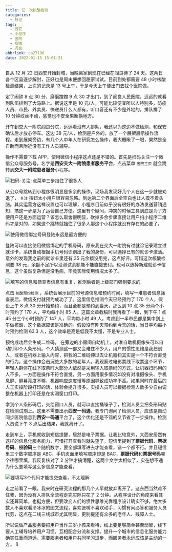 ```yaml
---
title: 记一次核酸检测
categories:
  - 日记
tags:
  - 西安
  - 小程序
  - 医院
  - 疫情
  - 阎良
abbrlink: ca27190
date: 2022-01-15 15:01:21
---
```


自从 12 月 22 日西安开始封城，当晚离家到现在已经在阎良待了 24 天。这两日各个区县逐步解封，正好也是周末便想回趟家试试。目前到处都需要 48 小时核酸检测结果，上次的记录是 13 号上午，于是今天上午便出门去找个医院做。

定了闹钟 8 点 30 分，磨磨蹭蹭 9 点 30 才出门，到了阎良人民医院，远远的就看到队伍排到了大马路上。据说这里是 10 元/人，可能比较便宜所以人特别多，防疫人员、市民、外卖员、快递员什么人都有，听口音还有不少是外地的。排队排了 10 分钟纹丝不动，感觉也不安全果断换地方。

 <!-- more -->

开车到交大一附院阎良分院，远远看没有人排队，我还以为这边不做检测，和保安确认后才放心停车。这边 38 元/人，检测是户外的，放了一个展架展示操作流程。走到展架旁边，有几个人中年人在研究怎么操作，我大概瞅了一眼，果然是全自助而且附近没有工作人员辅导。

操作不需要下载 APP，使用微信小程序这点还是不错的。首先是扫码关注一个微信公众号服务号，名字是**西安交大一附院患者服务平台**，点击菜单 `医院主页` 就会跳转到**交大一附院患者服务**小程序。

![扫码-关注-点菜单三步挡住了很多人](https://img-upyun.kekeyu.top/202201151455919.PNG)

从公众号跳转到小程序很明显是多余的操作，现场我发现好几个人在这一步就被劝退了， `关注` 按钮太小用户很容易忽略。到达第二个界面后全空白也让人摸不着头脑。其实运营方这样设置也可以理解，小程序目前似乎没有很好的办法发送营销通知，搞这一步是为了运营自己方便。这里有个疑问，冲突的时候工具到底是为了方便用户还是方面运营？该怎么取舍很明显，砍掉多余步骤直接让用户扫小程序二维码才是对的，如果这个跳转就挡住了很多人那这个小程序就没有存在的必要了。

![使用微信绑定号码登陆永远是最方便的](https://img-upyun.kekeyu.top/202201151455545.PNG)

登陆可以直接使用微信绑定的手机号码，原来我在交大一附院有过就诊记录建立过就诊卡，系统自动根据手机号码识别出了我的身份，可以选择已有的就诊卡激活。意外的发现我之前的就诊卡里还有 35 元余额没用完，这点好评。可惜这次核酸检测要 38 元，余额不足所以没测试余额能不能直接支付。也可以选择新建就诊卡信息，这个虽然复杂但是没毛病，毕竟实际使用情况太多了。

![填写的信息和筛查表信息有重复，推测后者是上级部门强制要求的](https://img-upyun.kekeyu.top/202201151455544.PNG)

点击 `核酸预约检测` ，系统会展示目前的号源信息和预约时间，填写一堆患者信息筛查表后，微信支付就预约成功了了。这里信息推测今天已经预约了 170 个人，假设上午 8 点 30 分开始预约，而且全都是预约到当天，那么到 10 点 35 分两个小时预约了 170 人，平均每小时 85 人。这篇文章截稿时我再看了一眼，到下午 1 点 45 分三个小时预约了 147 人，平均每小时 49 人。考虑到一半市民都是集中到上午做核酸，这个数据应该是准确的。假设没有昨天预约到今天的话，当日平均每小时预约检测 63.3 人，这个效率是高是低我不太懂，不是专业人士。

预约成功后会生成二维码， 在旁边的小房间自助机上，对准自助机摄像头可以自动打印个人条形码。个人猜测这一部又会难住不少人，用户的惯性思维是我扫别人，或者在机器上输入内容，把我的二维码伸过去让机器扫其实是一个不符合直觉的行为，这个操作会击沉绝大多数的老年人。我观察过电影票线下取票这个环节，年轻人群体在线下取票时大部分人依然是采用输入取票码的方式，让机器扫码用的人不多。一方面是操作不符合直觉，另一方面用很多情况如没有对准摄像头、手机息屏、屏幕亮度不够、机器响应速度慢等原因导致成功率不高。如果同时在最后的人工实操阶段打印的话，体验会提升很多。实操人员可以根据检测人数多少自由调整在机器上打印还是在实测窗口打印。

拿到个人条形码后，交给窗口人员，就可以直接捅嗓子了，检测人员会把条形码贴在检测试剂上。这里不需要出示**西安一码通**，我专门询问了检测人员，应该是自动同步医院信息到**西安一码通**平台了，这个优化还是不错的又节省了一步操作。检测人员说下午 3 点后出结果，我就离开了。

走到车上，手机就收到短信提醒，居然是电子票据。让我比较意外，大西安居然有这样的信息化服务能力，可惜打开查看时就失望了，短信里提到了**票据代码**、**票据号码**、**校验码**三个随机数字，要全部填写进去才能查看，错一个都不行。并且短信里三个数字顺序是 ABC，手机页面里填写顺序却是 BAC，**票据代码**和**票据号码**哪个往哪里填，我反复核对了 2 分钟才搞清楚，这两个文字太相似了，实在想不通为什么要填写这么多信息才能查看。

![要填写3个代码才能提交查看，不太理解](https://img-upyun.kekeyu.top/202201151455921.PNG)

走之前看了一眼，我来时在研究流程的那几个人早就放弃离开了。这东西当然难不住我，因为没有人排队全流程走完实际只花了 2 分钟。从程序设计的角度来看其实还算简单，也挺方便，但要改变人们的惯性思维光靠程序设计确实不够，绝大多数人不喜欢看冷冰冰的图文流程，喜欢张嘴不喜欢动手，习惯有问必答和服务人员代劳，这点在二线三线城市尤其明显，更别提还有众多的老年人、残障人士。

所以说做产品服务要把用户当作三岁小孩来看待，线上要足够简单甚至弱智，线下要人工辅导培养用户习惯，互相配合分流和支撑。提升一个城市的信息化服务能力确实任重而道远，需要服务者和用户共同学习进步，而服务者永远应该是主动的一方。
ß
